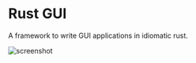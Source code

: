# Rust GUI
A framework to write GUI applications in idiomatic rust.

![screenshot](https://github.com/victorkoenders/gui/raw/master/examples/basic/screenshot.png)